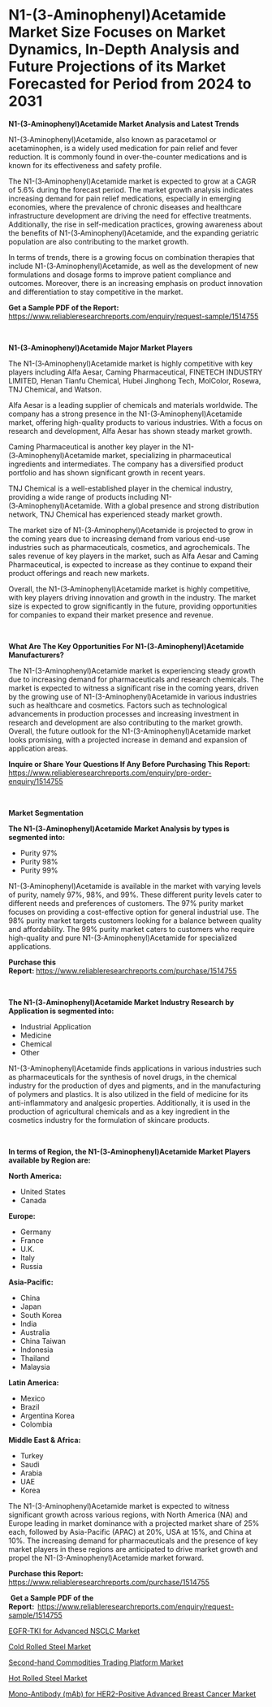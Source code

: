 <p><h1>N1-(3‑Aminophenyl)Acetamide Market Size Focuses on Market Dynamics, In-Depth Analysis and Future Projections of its Market Forecasted for Period from 2024 to 2031</h1></p><p><strong>N1-(3‑Aminophenyl)Acetamide Market Analysis and Latest Trends</strong></p>
<p><p>N1-(3‑Aminophenyl)Acetamide, also known as paracetamol or acetaminophen, is a widely used medication for pain relief and fever reduction. It is commonly found in over-the-counter medications and is known for its effectiveness and safety profile.</p><p>The N1-(3‑Aminophenyl)Acetamide market is expected to grow at a CAGR of 5.6% during the forecast period. The market growth analysis indicates increasing demand for pain relief medications, especially in emerging economies, where the prevalence of chronic diseases and healthcare infrastructure development are driving the need for effective treatments. Additionally, the rise in self-medication practices, growing awareness about the benefits of N1-(3‑Aminophenyl)Acetamide, and the expanding geriatric population are also contributing to the market growth.</p><p>In terms of trends, there is a growing focus on combination therapies that include N1-(3‑Aminophenyl)Acetamide, as well as the development of new formulations and dosage forms to improve patient compliance and outcomes. Moreover, there is an increasing emphasis on product innovation and differentiation to stay competitive in the market.</p></p>
<p><strong>Get a Sample PDF of the Report:&nbsp;</strong> <a href="https://www.reliableresearchreports.com/enquiry/request-sample/1514755">https://www.reliableresearchreports.com/enquiry/request-sample/1514755</a></p>
<p>&nbsp;</p>
<p><strong>N1-(3‑Aminophenyl)Acetamide Major Market Players</strong></p>
<p><p>The N1-(3‑Aminophenyl)Acetamide market is highly competitive with key players including Alfa Aesar, Caming Pharmaceutical, FINETECH INDUSTRY LIMITED, Henan Tianfu Chemical, Hubei Jinghong Tech, MolColor, Rosewa, TNJ Chemical, and Watson. </p><p>Alfa Aesar is a leading supplier of chemicals and materials worldwide. The company has a strong presence in the N1-(3‑Aminophenyl)Acetamide market, offering high-quality products to various industries. With a focus on research and development, Alfa Aesar has shown steady market growth. </p><p>Caming Pharmaceutical is another key player in the N1-(3‑Aminophenyl)Acetamide market, specializing in pharmaceutical ingredients and intermediates. The company has a diversified product portfolio and has shown significant growth in recent years.</p><p>TNJ Chemical is a well-established player in the chemical industry, providing a wide range of products including N1-(3‑Aminophenyl)Acetamide. With a global presence and strong distribution network, TNJ Chemical has experienced steady market growth.</p><p>The market size of N1-(3‑Aminophenyl)Acetamide is projected to grow in the coming years due to increasing demand from various end-use industries such as pharmaceuticals, cosmetics, and agrochemicals. The sales revenue of key players in the market, such as Alfa Aesar and Caming Pharmaceutical, is expected to increase as they continue to expand their product offerings and reach new markets.</p><p>Overall, the N1-(3‑Aminophenyl)Acetamide market is highly competitive, with key players driving innovation and growth in the industry. The market size is expected to grow significantly in the future, providing opportunities for companies to expand their market presence and revenue.</p></p>
<p>&nbsp;</p>
<p><strong>What Are The Key Opportunities For N1-(3‑Aminophenyl)Acetamide Manufacturers?</strong></p>
<p><p>The N1-(3-Aminophenyl)Acetamide market is experiencing steady growth due to increasing demand for pharmaceuticals and research chemicals. The market is expected to witness a significant rise in the coming years, driven by the growing use of N1-(3-Aminophenyl)Acetamide in various industries such as healthcare and cosmetics. Factors such as technological advancements in production processes and increasing investment in research and development are also contributing to the market growth. Overall, the future outlook for the N1-(3-Aminophenyl)Acetamide market looks promising, with a projected increase in demand and expansion of application areas.</p></p>
<p><strong>Inquire or Share Your Questions If Any Before Purchasing This Report:</strong> <a href="https://www.reliableresearchreports.com/enquiry/pre-order-enquiry/1514755">https://www.reliableresearchreports.com/enquiry/pre-order-enquiry/1514755</a></p>
<p>&nbsp;</p>
<p><strong>Market Segmentation</strong></p>
<p><strong>The N1-(3‑Aminophenyl)Acetamide Market Analysis by types is segmented into:</strong></p>
<p><ul><li>Purity 97%</li><li>Purity 98%</li><li>Purity 99%</li></ul></p>
<p><p>N1-(3‑Aminophenyl)Acetamide is available in the market with varying levels of purity, namely 97%, 98%, and 99%. These different purity levels cater to different needs and preferences of customers. The 97% purity market focuses on providing a cost-effective option for general industrial use. The 98% purity market targets customers looking for a balance between quality and affordability. The 99% purity market caters to customers who require high-quality and pure N1-(3‑Aminophenyl)Acetamide for specialized applications.</p></p>
<p><strong>Purchase this Report:&nbsp;</strong><a href="https://www.reliableresearchreports.com/purchase/1514755">https://www.reliableresearchreports.com/purchase/1514755</a></p>
<p>&nbsp;</p>
<p><strong>The N1-(3‑Aminophenyl)Acetamide Market Industry Research by Application is segmented into:</strong></p>
<p><ul><li>Industrial Application</li><li>Medicine</li><li>Chemical</li><li>Other</li></ul></p>
<p><p>N1-(3-Aminophenyl)Acetamide finds applications in various industries such as pharmaceuticals for the synthesis of novel drugs, in the chemical industry for the production of dyes and pigments, and in the manufacturing of polymers and plastics. It is also utilized in the field of medicine for its anti-inflammatory and analgesic properties. Additionally, it is used in the production of agricultural chemicals and as a key ingredient in the cosmetics industry for the formulation of skincare products.</p></p>
<p>&nbsp;</p>
<p><strong>In terms of Region, the N1-(3‑Aminophenyl)Acetamide Market Players available by Region are:</strong></p>
<p>
    <p> <strong> North America: </strong>
        <ul>
            <li>United States</li>
            <li>Canada</li>
        </ul>
        </p> 
    <p> <strong> Europe: </strong>
        <ul>
            <li>Germany</li>
            <li>France</li>
            <li>U.K.</li>
            <li>Italy</li>
            <li>Russia</li>
        </ul>
        </p> 
    <p> <strong> Asia-Pacific: </strong>
        <ul>
            <li>China</li>
            <li>Japan</li>
            <li>South Korea</li>
            <li>India</li>
            <li>Australia</li>
            <li>China Taiwan</li>
            <li>Indonesia</li>
            <li>Thailand</li>
            <li>Malaysia</li>
        </ul>
        </p> 
    <p> <strong> Latin America: </strong>
        <ul>
            <li>Mexico</li>
            <li>Brazil</li>
            <li>Argentina Korea</li>
            <li>Colombia</li>
        </ul>
        </p> 
    <p> <strong> Middle East & Africa: </strong>
        <ul>
            <li>Turkey</li>
            <li>Saudi</li>
            <li>Arabia</li>
            <li>UAE</li>
            <li>Korea</li>
        </ul>
    </p>
    </p>
<p><p>The N1-(3-Aminophenyl)Acetamide market is expected to witness significant growth across various regions, with North America (NA) and Europe leading in market dominance with a projected market share of 25% each, followed by Asia-Pacific (APAC) at 20%, USA at 15%, and China at 10%. The increasing demand for pharmaceuticals and the presence of key market players in these regions are anticipated to drive market growth and propel the N1-(3-Aminophenyl)Acetamide market forward.</p></p>
<p><strong>Purchase this Report: </strong><a href="https://www.reliableresearchreports.com/purchase/1514755">https://www.reliableresearchreports.com/purchase/1514755</a></p>
<p>&nbsp;<strong>Get a Sample PDF of the Report:&nbsp;&nbsp;</strong><a href="https://www.reliableresearchreports.com/enquiry/request-sample/1514755">https://www.reliableresearchreports.com/enquiry/request-sample/1514755</a></p>
<p><strong></strong></p>
<p><p><a href="https://full-wildebeest-80b.notion.site/EGFR-TKI-for-Advanced-NSCLC-Market-Research-Report-Provides-Critical-Insights-that-can-help-Shape-Bu-ca58f96dd1f14c2695d79755a1ed1f57">EGFR-TKI for Advanced NSCLC Market</a></p><p><a href="https://view.publitas.com/reportprime-1/cold-rolled-steel-market-research-report-provides-thorough-industry-overview-which-offers-an-in-depth-analysis-of-product-trends-and-new-market-divisions/">Cold Rolled Steel Market</a></p><p><a href="https://pretty-mail-caf.notion.site/Second-hand-Commodities-Trading-Platform-Market-Size-Reflecting-a-Forecast-Till-2031-Market-By-Type-e8e99d20801c4e28a2dbde599b87220e">Second-hand Commodities Trading Platform Market</a></p><p><a href="https://view.publitas.com/reportprime-1/hot-rolled-steel-market-size-growth-and-forecast-from-2024-2031/">Hot Rolled Steel Market</a></p><p><a href="https://flame-sidecar-702.notion.site/Global-Mono-Antibody-mAb-for-HER2-Positive-Advanced-Breast-Cancer-Market-Size-and-Market-Trends-I-00c5989b6a0344da8f5235d2f9b85995">Mono-Antibody (mAb) for HER2-Positive Advanced Breast Cancer Market</a></p></p>